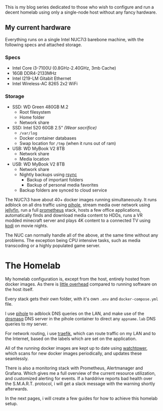 This is my blog series dedicated to those who wish to configure and run a decent homelab using only a single-node host without any fancy hardware.

## My current hardware

Everything runs on a single Intel NUC7i3 barebone machine, with the following specs and attached storage.

### Specs

  - Intel Core i3-7100U (0.8GHz-2.40GHz, 3mb Cache)
  - 16GB DDR4-2133MHz
  - Intel I219-LM Gitabit Ethernet
  - Intel Wireless-AC 8265 2x2 WiFi

### Storage

  - SSD: WD Green 480GB M.2
    - Root filesystem
    - Home folder
    - Network share
  - SSD: Intel 520 60GB 2.5" _(Wear sacrifice)_
    - `/var/log`
    - Docker container databases
    - Swap location for `/tmp` (when it runs out of ram)
  - USB: WD MyBook V2 8TB
    - Network share
    - Media location
  - USB: WD MyBook V2 8TB
    - Network share
    - Nightly backups using [rsync](https://linux.die.net/man/1/rsync)
      - Backup of important folders
      - Backup of personal media favorites
    - Backup folders are synced to cloud service

The NUC7i3 have about 40+ docker images running simultaneously.
It runs adblock on all dns traffic using [pihole](https://github.com/pi-hole/pi-hole), stream media over network using [jellyfin](https://github.com/jellyfin/jellyfin), run a full [prometheus](https://github.com/prometheus/prometheus) stack, hosts a few office applications, automatically finds and download media content to HDDs, runs a VR modded minecraft server and plays 4K content to a connected TV using [kodi](https://github.com/xbmc/xbmc) on movie nights.

The NUC can normally handle all of the above, at the same time without any problems. The exception being CPU intensive tasks, such as media transcoding or a highly populated game server.

# The Homelab

My homelab configuration is, except from the host, entirely hosted from docker images. As there is [little overhead](https://domino.research.ibm.com/library/cyberdig.nsf/papers/0929052195DD819C85257D2300681E7B/$File/rc25482.pdf) compared to running software on the host itself.

Every stack gets their own folder, with it's own `.env`  and `docker-compose.yml` file.

I use [pihole](https://github.com/pi-hole/pi-hole) to adblock DNS queries on the LAN, and make use of the [dnsmasq](http://www.thekelleys.org.uk/dnsmasq/doc.html) DNS server in the pihole container to direct any `appname.lab` DNS queries to my server.

For network routing, i use [traefik](https://containo.us/traefik/), which can route traffic on my LAN and to the Internet, based on the labels which are set on the application.

All of the running docker images are kept up to date using [watchtower](https://github.com/containrrr/watchtower), which scans for new docker images periodically, and updates these seamlessly.

There is also a monitoring stack with Prometheus, Alertmanager and Grafana. Which gives me a full overview of the current resource utilization, and customized alerting for events. If a harddrive reports bad health over the S.M.A.R.T. protocol, i will get a slack message with the warning shortly afterwards.

In the next pages, i will create a few guides for how to achieve this homelab setup.

